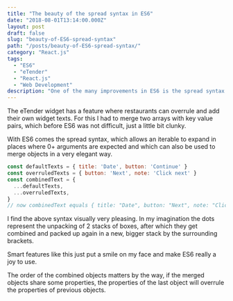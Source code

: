 ```yaml
---
title: "The beauty of the spread syntax in ES6"
date: "2018-08-01T13:14:00.000Z"
layout: post
draft: false
slug: "beauty-of-ES6-spread-syntax"
path: "/posts/beauty-of-ES6-spread-syntax/"
category: "React.js"
tags:
  - "ES6"
  - "eTender"
  - "React.js"
  - "Web Development"
description: "One of the many improvements in ES6 is the spread syntax. It allows an iterable to expand in places where 0+ arguments are expected and can also be used to merge objects in a very elegant way."
---
```


The eTender widget has a feature where restaurants can overrule and add their own widget texts. For this I had to merge two arrays with key value pairs, which before ES6 was not difficult, just a little bit clunky.

With ES6 comes the spread syntax, which allows an iterable to expand in places where 0+ arguments are expected and which can also be used to merge objects in a very elegant way.

```js
const defaultTexts = { title: 'Date', button: 'Continue' }
const overruledTexts = { button: 'Next', note: 'Click next' }
const combinedText = {
  ...defaultTexts,
  ...overruledTexts,
}
// now combinedText equals { title: "Date", button: "Next", note: "Click next" }
```

I find the above syntax visually very pleasing. In my imagination the dots represent the unpacking of 2 stacks of boxes, after which they get combined and packed up again in a new, bigger stack by the surrounding brackets.

Smart features like this just put a smile on my face and make ES6 really a joy to use.

The order of the combined objects matters by the way, if the merged objects share some properties, the properties of the last object will overrule the properties of previous objects.
